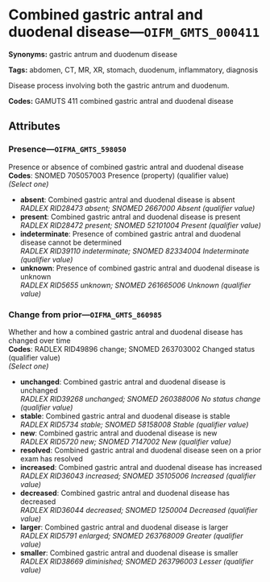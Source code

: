 # Combined gastric antral and duodenal disease—`OIFM_GMTS_000411`

**Synonyms:** gastric antrum and duodenum disease

**Tags:** abdomen, CT, MR, XR, stomach, duodenum, inflammatory, diagnosis

Disease process involving both the gastric antrum and duodenum.

**Codes:** GAMUTS 411 combined gastric antral and duodenal disease

## Attributes

### Presence—`OIFMA_GMTS_598050`

Presence or absence of combined gastric antral and duodenal disease  
**Codes**: SNOMED 705057003 Presence (property) (qualifier value)  
*(Select one)*

- **absent**: Combined gastric antral and duodenal disease is absent  
_RADLEX RID28473 absent; SNOMED 2667000 Absent (qualifier value)_
- **present**: Combined gastric antral and duodenal disease is present  
_RADLEX RID28472 present; SNOMED 52101004 Present (qualifier value)_
- **indeterminate**: Presence of combined gastric antral and duodenal disease cannot be determined  
_RADLEX RID39110 indeterminate; SNOMED 82334004 Indeterminate (qualifier value)_
- **unknown**: Presence of combined gastric antral and duodenal disease is unknown  
_RADLEX RID5655 unknown; SNOMED 261665006 Unknown (qualifier value)_

### Change from prior—`OIFMA_GMTS_860985`

Whether and how a combined gastric antral and duodenal disease has changed over time  
**Codes**: RADLEX RID49896 change; SNOMED 263703002 Changed status (qualifier value)  
*(Select one)*

- **unchanged**: Combined gastric antral and duodenal disease is unchanged  
_RADLEX RID39268 unchanged; SNOMED 260388006 No status change (qualifier value)_
- **stable**: Combined gastric antral and duodenal disease is stable  
_RADLEX RID5734 stable; SNOMED 58158008 Stable (qualifier value)_
- **new**: Combined gastric antral and duodenal disease is new  
_RADLEX RID5720 new; SNOMED 7147002 New (qualifier value)_
- **resolved**: Combined gastric antral and duodenal disease seen on a prior exam has resolved  
- **increased**: Combined gastric antral and duodenal disease has increased  
_RADLEX RID36043 increased; SNOMED 35105006 Increased (qualifier value)_
- **decreased**: Combined gastric antral and duodenal disease has decreased  
_RADLEX RID36044 decreased; SNOMED 1250004 Decreased (qualifier value)_
- **larger**: Combined gastric antral and duodenal disease is larger  
_RADLEX RID5791 enlarged; SNOMED 263768009 Greater (qualifier value)_
- **smaller**: Combined gastric antral and duodenal disease is smaller  
_RADLEX RID38669 diminished; SNOMED 263796003 Lesser (qualifier value)_